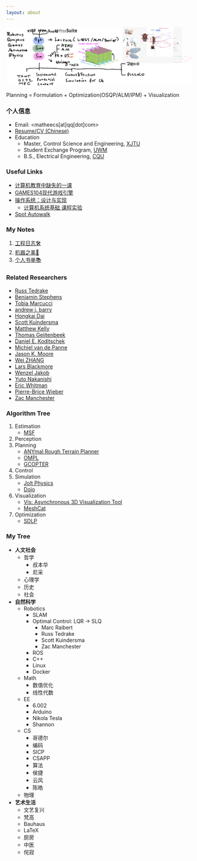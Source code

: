 ```yaml
---
layout: about
---
```


<p align="center">
  <img src="/images/note2022.png" width="500"/>
</p>

Planning = Formulation + Optimization(OSQP/ALM/IPM) + Visualization

### 个人信息

- Email: <matheecs[at]qq[dot]com>
- [Resume/CV (Chinese)](/files/cv/cv2022.pdf)
- Education
  - Master, Control Science and Engineering, [XJTU](http://en.xjtu.edu.cn)
  - Student Exchange Program, [UWM](https://uwm.edu)
  - B.S., Electrical Engineering, [CQU](https://www.cqu.edu.cn)

### Useful Links

- [计算机教育中缺失的一课](https://missing-semester-cn.github.io)
- [GAMES104现代游戏引擎](https://space.bilibili.com/512313464/channel/collectiondetail?sid=292637)
- [操作系统：设计与实现](http://jyywiki.cn/OS/2022/)
  - [计算机系统基础 课程实验](https://nju-projectn.github.io/ics-pa-gitbook/ics2021/index.html)
- [Spot Autowalk](https://support.bostondynamics.com/s/spot/autowalk)

### My Notes

1. [工程日志🛠](https://matheecs.tech/study/2014/11/11/buglist.html)
2. [机器之美🤖](https://matheecs.tech/study/2014/11/11/botlist.html)
3. [个人书单📚](https://matheecs.tech/study/2014/11/11/booklist.html)

### Related Researchers

- [Russ Tedrake](https://groups.csail.mit.edu/locomotion/russt.html)
- [Benjamin Stephens](https://www.cs.cmu.edu/~bstephe1/)
- [Tobia Marcucci](https://tobiamarcucci.github.io)
- [andrew j. barry](https://abarry.org)
- [Hongkai Dai](https://hongkai-dai.github.io)
- [Scott Kuindersma](https://scottk.seas.harvard.edu)
- [Matthew Kelly](http://www.matthewpeterkelly.com)
- [Thomas Geijtenbeek](https://www.goatstream.com/research/)
- [Daniel E. Koditschek](https://www.seas.upenn.edu/~kod/)
- [Michiel van de Panne](https://www.cs.ubc.ca/~van/)
- [Jason K. Moore](https://www.moorepants.info)
- [Wei ZHANG](http://www.wzhanglab.site/members/)
- [Lars Blackmore](http://larsblackmore.com)
- [Wenzel Jakob](https://rgl.epfl.ch/people/wjakob)
- [Yuto Nakanishi](https://spectrum.ieee.org/schaft-robot-company-bought-by-google-darpa-robotics-challenge-winner)
- [Eric Whitman](https://www.cs.cmu.edu/~cga/ewhitman/)
- [Pierre-Brice Wieber](http://www.inrialpes.fr/bipop/people/wieber/)
- [Zac Manchester](http://roboticexplorationlab.org)

### Algorithm Tree

1. Estimation
   - [MSF](https://github.com/ethz-asl/ethzasl_msf)
2. Perception
3. Planning
   - [ANYmal Rough Terrain Planner](https://github.com/leggedrobotics/art_planner)
   - [OMPL](https://ompl.kavrakilab.org)
   - [GCOPTER](https://github.com/ZJU-FAST-Lab/GCOPTER)
4. Control
5. Simulation
   - [Jolt Physics](https://github.com/jrouwe/JoltPhysics)
   - [Dojo](https://github.com/dojo-sim/Dojo.jl)
6. Visualization
   - [Vis: Asynchronous 3D Visualization Tool](https://github.com/rvbust/Vis)
   - [MeshCat](https://github.com/rdeits/meshcat-python)
7. Optimization
   - [SDLP](https://github.com/ZJU-FAST-Lab/SDLP)

### My Tree

- **人文社会**
  - 哲学
    - 叔本华
    - 尼采
  - 心理学
  - 历史
  - 社会
- **自然科学**
  - Robotics
    - SLAM
    - Optimal Control: LQR -> SLQ
      - Marc Raibert
      - Russ Tedrake
      - Scott Kuindersma
      - Zac Manchester
    - ROS
    - C++
    - Linux
    - Docker
  - Math
    - 数值优化
    - 线性代数
  - EE
    - 6.002
    - Arduino
    - Nikola Tesla
    - Shannon
  - CS
    - 哥德尔
    - 编码
    - SICP
    - CSAPP
    - 算法
    - 侯捷
    - 云风
    - 陈皓
  - 物理
- **艺术生活**
  - 文艺复兴
  - 梵高
  - Bauhaus
  - LaTeX
  - 厨房
  - 中医
  - 侘寂
